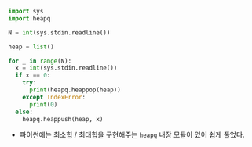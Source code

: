 ``` python
import sys
import heapq

N = int(sys.stdin.readline())

heap = list()

for _ in range(N):
  x = int(sys.stdin.readline())
  if x == 0:
    try:
      print(heapq.heappop(heap))
    except IndexError:
      print(0)
  else: 
    heapq.heappush(heap, x)
```

- 파이썬에는 최소힙 / 최대힙을 구현해주는 `heapq` 내장 모듈이 있어 쉽게 풀었다. 